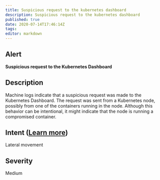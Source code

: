 ```yaml
---
title: Suspicious request to the kubernetes dashboard
description: Suspicious request to the kubernetes dashboard
published: true
date: 2020-07-14T17:46:14Z
tags:
editor: markdown
---
```


## Alert
**Suspicious request to the Kubernetes Dashboard**

## Description
Machine logs indicate that a suspicious request was made to the Kubernetes Dashboard. The request was sent from a Kubernetes node, possibly from one of the containers running in the node. Although this behavior can be intentional, it might indicate that the node is running a compromised container.

## Intent ([Learn more](/public/security/alerts/intentions.md))
Lateral movement

## Severity
Medium





